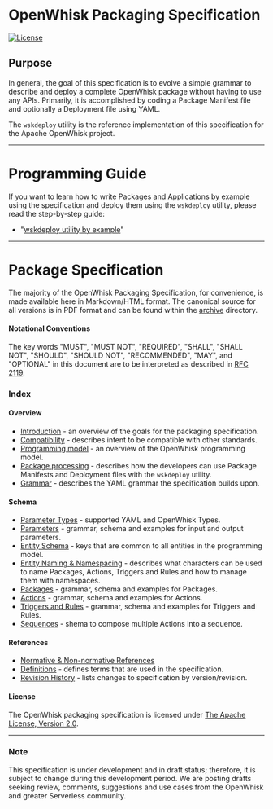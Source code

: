 <!--
#
# Licensed to the Apache Software Foundation (ASF) under one or more
# contributor license agreements.  See the NOTICE file distributed with
# this work for additional information regarding copyright ownership.
# The ASF licenses this file to You under the Apache License, Version 2.0
# (the "License"); you may not use this file except in compliance with
# the License.  You may obtain a copy of the License at
#
#     http://www.apache.org/licenses/LICENSE-2.0
#
# Unless required by applicable law or agreed to in writing, software
# distributed under the License is distributed on an "AS IS" BASIS,
# WITHOUT WARRANTIES OR CONDITIONS OF ANY KIND, either express or implied.
# See the License for the specific language governing permissions and
# limitations under the License.
#
-->

# OpenWhisk Packaging Specification

[![License](https://img.shields.io/badge/license-Apache--2.0-blue.svg)](http://www.apache.org/licenses/LICENSE-2.0)

## Purpose

In general, the goal of this specification is to evolve a simple grammar to describe and deploy a complete OpenWhisk package without having to use any APIs.  Primarily, it is accomplished by coding a Package Manifest file and optionally a Deployment file using YAML.

The ```wskdeploy``` utility is the reference implementation of this specification for the Apache OpenWhisk project.

---

# Programming Guide

If you want to learn how to write Packages and Applications by example using the specification and deploy them using the ```wskdeploy``` utility, please read the step-by-step guide:
- "[wskdeploy utility by example](../docs/programming_guide.md#wskdeploy-utility-by-example)"

---

# Package Specification

The majority of the OpenWhisk Packaging Specification, for convenience, is made available here in Markdown/HTML format. The canonical source for all versions is in PDF format and can be found within the [archive](archive) directory.

#### Notational Conventions

The key words "MUST", "MUST NOT", "REQUIRED", "SHALL", "SHALL NOT", "SHOULD", "SHOULD NOT", "RECOMMENDED", "MAY", and "OPTIONAL" in this document are to be interpreted as described in [RFC
2119](http://www.ietf.org/rfc/rfc2119.txt).

### Index

#### Overview
- [Introduction](html/spec_intro.md#introduction) - an overview of the goals for the packaging specification.
- [Compatibility](html/spec_intro.md#compatibility) - describes intent to be compatible with other standards.
- [Programming model](html/spec_programming_model.md#programming-model) - an overview of the OpenWhisk programming model.
- [Package processing](html/spec_package_processing.md#package-processing) - describes how the developers can use Package Manifests and Deployment files with the ```wskdeploy``` utility.
- [Grammar](html/spec_grammar.md#grammar) - describes the YAML grammar the specification builds upon.

#### Schema
- [Parameter Types](html/spec_parameter_types.md#parameter-types) - supported YAML and OpenWhisk Types.
- [Parameters](html/spec_parameters.md#parameters) - grammar, schema and examples for input and output parameters.
- [Entity Schema](html/spec_shared_entity_schema.md#shared-entity-schema) - keys that are common to all entities in the programming model.
- [Entity Naming & Namespacing](html/spec_entity_naming_and_namespacing.md#naming-and-namespacing) - describes what characters can be used to name Packages, Actions, Triggers and Rules and how to manage them with namespaces.
- [Packages](html/spec_packages.md#packages) - grammar, schema and examples for Packages.
- [Actions](html/spec_actions.md#actions) - grammar, schema and examples for Actions.
- [Triggers and Rules](html/spec_trigger_rule.md#triggers-and-rules) - grammar, schema and examples for Triggers and Rules.
- [Sequences](html/spec_sequences.md#sequences) - shema to compose multiple Actions into a sequence.

#### References
- [Normative & Non-normative References](html/spec_normative_refs.md)
- [Definitions](html/spec_definitions.md#definitions) - defines terms that are used in the specification.
- [Revision History](html/spec_history.md#revision-history) - lists changes to specification by version/revision.

#### License
The OpenWhisk packaging specification is licensed under [The Apache License,
Version 2.0](http://www.apache.org/licenses/LICENSE-2.0.html).

---

### Note
This specification is under development and in draft status; therefore, it is subject to change during this development period.  We are posting drafts seeking review, comments, suggestions and use cases from the OpenWhisk and greater Serverless community.
